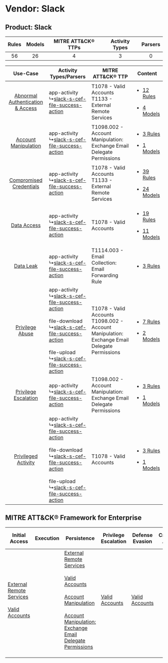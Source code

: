Vendor: Slack
=============
Product: Slack
--------------
| Rules | Models | MITRE ATT&CK® TTPs | Activity Types | Parsers |
|:-----:|:------:|:------------------:|:--------------:|:-------:|
|  56   |   26   |         4          |       3        |    0    |

|    Use-Case    | Activity Types/Parsers    | MITRE ATT&CK® TTP    | Content    |
|:----:| ---- | ---- | ---- |
| [Abnormal Authentication & Access](../../../UseCases/uc_abnormal_authentication_&_access.md) |  app-activity<br> ↳[slack-s-cef-file-success-action](Ps/pC_slacksceffilesuccessaction.md)<br>    | T1078 - Valid Accounts<br>T1133 - External Remote Services<br>    | [<ul><li>12 Rules</li></ul><ul><li>4 Models</li></ul>](RM/r_m_slack_slack_Abnormal_Authentication_&_Access.md) |
|    [Account Manipulation](../../../UseCases/uc_account_manipulation.md)    |  app-activity<br> ↳[slack-s-cef-file-success-action](Ps/pC_slacksceffilesuccessaction.md)<br>    | T1098.002 - Account Manipulation: Exchange Email Delegate Permissions<br>    | [<ul><li>3 Rules</li></ul><ul><li>1 Models</li></ul>](RM/r_m_slack_slack_Account_Manipulation.md)    |
|          [Compromised Credentials](../../../UseCases/uc_compromised_credentials.md)          |  app-activity<br> ↳[slack-s-cef-file-success-action](Ps/pC_slacksceffilesuccessaction.md)<br>    | T1078 - Valid Accounts<br>T1133 - External Remote Services<br>    | [<ul><li>39 Rules</li></ul><ul><li>24 Models</li></ul>](RM/r_m_slack_slack_Compromised_Credentials.md)         |
|    [Data Access](../../../UseCases/uc_data_access.md)    |  app-activity<br> ↳[slack-s-cef-file-success-action](Ps/pC_slacksceffilesuccessaction.md)<br>    | T1078 - Valid Accounts<br>    | [<ul><li>19 Rules</li></ul><ul><li>11 Models</li></ul>](RM/r_m_slack_slack_Data_Access.md)    |
|    [Data Leak](../../../UseCases/uc_data_leak.md)    |  app-activity<br> ↳[slack-s-cef-file-success-action](Ps/pC_slacksceffilesuccessaction.md)<br>    | T1114.003 - Email Collection: Email Forwarding Rule<br>    | [<ul><li>3 Rules</li></ul>](RM/r_m_slack_slack_Data_Leak.md)    |
|    [Privilege Abuse](../../../UseCases/uc_privilege_abuse.md)    |  app-activity<br> ↳[slack-s-cef-file-success-action](Ps/pC_slacksceffilesuccessaction.md)<br><br> file-download<br> ↳[slack-s-cef-file-success-action](Ps/pC_slacksceffilesuccessaction.md)<br><br> file-upload<br> ↳[slack-s-cef-file-success-action](Ps/pC_slacksceffilesuccessaction.md)<br> | T1078 - Valid Accounts<br>T1098.002 - Account Manipulation: Exchange Email Delegate Permissions<br> | [<ul><li>7 Rules</li></ul><ul><li>2 Models</li></ul>](RM/r_m_slack_slack_Privilege_Abuse.md)    |
|    [Privilege Escalation](../../../UseCases/uc_privilege_escalation.md)    |  app-activity<br> ↳[slack-s-cef-file-success-action](Ps/pC_slacksceffilesuccessaction.md)<br>    | T1098.002 - Account Manipulation: Exchange Email Delegate Permissions<br>    | [<ul><li>3 Rules</li></ul><ul><li>1 Models</li></ul>](RM/r_m_slack_slack_Privilege_Escalation.md)    |
|    [Privileged Activity](../../../UseCases/uc_privileged_activity.md)    |  app-activity<br> ↳[slack-s-cef-file-success-action](Ps/pC_slacksceffilesuccessaction.md)<br><br> file-download<br> ↳[slack-s-cef-file-success-action](Ps/pC_slacksceffilesuccessaction.md)<br><br> file-upload<br> ↳[slack-s-cef-file-success-action](Ps/pC_slacksceffilesuccessaction.md)<br> | T1078 - Valid Accounts<br>    | [<ul><li>3 Rules</li></ul><ul><li>1 Models</li></ul>](RM/r_m_slack_slack_Privileged_Activity.md)    |

MITRE ATT&CK® Framework for Enterprise
--------------------------------------
| Initial Access                                                                                                                                   | Execution | Persistence                                                                                                                                                                                                                                                                                                                                 | Privilege Escalation                                                | Defense Evasion                                                     | Credential Access | Discovery | Lateral Movement | Collection                                                                                                                                                            | Command and Control | Exfiltration | Impact |
| ------------------------------------------------------------------------------------------------------------------------------------------------ | --------- | ------------------------------------------------------------------------------------------------------------------------------------------------------------------------------------------------------------------------------------------------------------------------------------------------------------------------------------------- | ------------------------------------------------------------------- | ------------------------------------------------------------------- | ----------------- | --------- | ---------------- | --------------------------------------------------------------------------------------------------------------------------------------------------------------------- | ------------------- | ------------ | ------ |
| [External Remote Services](https://attack.mitre.org/techniques/T1133)<br><br>[Valid Accounts](https://attack.mitre.org/techniques/T1078)<br><br> |           | [External Remote Services](https://attack.mitre.org/techniques/T1133)<br><br>[Valid Accounts](https://attack.mitre.org/techniques/T1078)<br><br>[Account Manipulation](https://attack.mitre.org/techniques/T1098)<br><br>[Account Manipulation: Exchange Email Delegate Permissions](https://attack.mitre.org/techniques/T1098/002)<br><br> | [Valid Accounts](https://attack.mitre.org/techniques/T1078)<br><br> | [Valid Accounts](https://attack.mitre.org/techniques/T1078)<br><br> |                   |           |                  | [Email Collection](https://attack.mitre.org/techniques/T1114)<br><br>[Email Collection: Email Forwarding Rule](https://attack.mitre.org/techniques/T1114/003)<br><br> |                     |              |        |